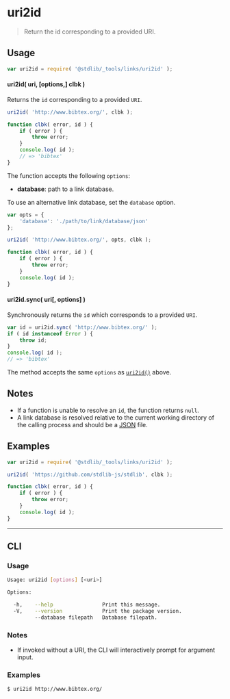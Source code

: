 # uri2id

> Return the id corresponding to a provided URI.

<!-- Section to include introductory text. Make sure to keep an empty line after the intro `section` element and another before the `/section` close. -->

<section class="intro">

</section>

<!-- /.intro -->

<!-- Package usage documentation. -->

<section class="usage">

## Usage

```javascript
var uri2id = require( '@stdlib/_tools/links/uri2id' );
```

<a name="async"></a>

#### uri2id( uri, \[options,] clbk )

Returns the `id` corresponding to a provided `URI`.

```javascript
uri2id( 'http://www.bibtex.org/', clbk );

function clbk( error, id ) {
    if ( error ) {
        throw error;
    }
    console.log( id );
    // => 'bibtex'
}
```

The function accepts the following `options`:

-   **database**: path to a link database.

To use an alternative link database, set the `database` option.

```javascript
var opts = {
    'database': './path/to/link/database/json'
};

uri2id( 'http://www.bibtex.org/', opts, clbk );

function clbk( error, id ) {
    if ( error ) {
        throw error;
    }
    console.log( id );
}
```

#### uri2id.sync( uri\[, options] )

Synchronously returns the `id` which corresponds to a provided `URI`.

```javascript
var id = uri2id.sync( 'http://www.bibtex.org/' );
if ( id instanceof Error ) {
    throw id;
}
console.log( id );
// => 'bibtex'
```

The method accepts the same `options` as [`uri2id()`](#async) above.

</section>

<!-- /.usage -->

<!-- Package usage notes. Make sure to keep an empty line after the `section` element and another before the `/section` close. -->

<section class="notes">

## Notes

-   If a function is unable to resolve an `id`, the function returns `null`.
-   A link database is resolved relative to the current working directory of the calling process and should be a [JSON][json] file.

</section>

<!-- /.notes -->

<!-- Package usage examples. -->

<section class="examples">

## Examples

```javascript
var uri2id = require( '@stdlib/_tools/links/uri2id' );

uri2id( 'https://github.com/stdlib-js/stdlib', clbk );

function clbk( error, id ) {
    if ( error ) {
        throw error;
    }
    console.log( id );
}
```

</section>

<!-- /.examples -->

<!-- Section for describing a command-line interface. -->

* * *

<section class="cli">

## CLI

<!-- CLI usage documentation. -->

<section class="usage">

### Usage

```bash
Usage: uri2id [options] [<uri>]

Options:

  -h,    --help                Print this message.
  -V,    --version             Print the package version.
         --database filepath   Database filepath.
```

</section>

<!-- /.usage -->

<!-- CLI usage notes. Make sure to keep an empty line after the `section` element and another before the `/section` close. -->

<section class="notes">

### Notes

-   If invoked without a URI, the CLI will interactively prompt for argument input.

</section>

<!-- /.notes -->

<!-- CLI usage examples. -->

<section class="examples">

### Examples

```bash
$ uri2id http://www.bibtex.org/
```

</section>

<!-- /.examples -->

</section>

<!-- /.cli -->

<!-- Section to include cited references. If references are included, add a horizontal rule *before* the section. Make sure to keep an empty line after the `section` element and another before the `/section` close. -->

<section class="references">

</section>

<!-- /.references -->

<!-- Section for all links. Make sure to keep an empty line after the `section` element and another before the `/section` close. -->

<section class="links">

[json]: http://www.json.org/

</section>

<!-- /.links -->
